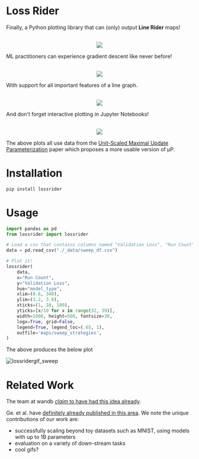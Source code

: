 # Loss Rider
Finally, a Python plotting library that can (only) output __Line Rider__ maps!

<p align="center" width="100%">
    <br>
    <img  src="https://github.com/user-attachments/assets/219ac1fa-57a5-4c7f-bab3-7bbb5a78a70b">
    <br>
</p>

ML practitioners can experience gradient descent like never before!
<p align="center" width="100%">
    <br>
    <img  src="https://github.com/user-attachments/assets/025fb50e-7b03-452e-8b45-a15e258012db">
    <br>
</p>


With support for all important features of a line graph.
<p align="center" width="100%">
    <br>
    <img  src="https://github.com/user-attachments/assets/da32dd51-ba91-4d3d-9bff-30c5f6c051d8">
    <br>
</p>


And don't forget interactive plotting in Jupyter Notebooks!
<p align="center" width="100%">
    <br>
    <img src="https://github.com/user-attachments/assets/12bed788-a3a3-441c-a991-a6565b526e00">
    <br>
</p>

The above plots all use data from the [Unit-Scaled Maximal Update Parameterization](https://arxiv.org/abs/2407.17465) paper which proposes a more usable version of μP.

# Installation
```bash
pip install lossrider
```

# Usage

```python
import pandas as pd
from lossrider import lossrider

# Load a csv that contains columns named "Validation Loss", "Run Count" and "model_type"
data = pd.read_csv("./_data/sweep_df.csv")

# Plot it!
lossrider(
    data,
    x="Run Count", 
    y="Validation Loss",
    hue="model_type",
    xlim=(0.6, 340),
    ylim=(3.2, 3.8),
    xticks=(1, 10, 100), 
    yticks=[x/10 for x in range(32, 39)],
    width=1000, height=500, fontsize=30,
    logx=True, grid=False,
    legend=True, legend_loc=(.65, 1),
    outfile='maps/sweep_strategies',
)
```
The above produces the below plot

![lossridergif_sweep](https://github.com/user-attachments/assets/84cc70ff-a28c-4bc6-9ddc-00dbec9e5063)

# Related Work

The team at wandb [_claim_ to have had this idea already](https://x.com/BEBischof/status/1825918504253665436).

Ge. et al. have [definitely already published in this area](https://x.com/albert_ge_95/status/1826747364465672271). We note the unique contributions of our work are:
 - successfully scaling beyond toy datasets such as MNIST, using models with up to 1B parameters
 - evaluation on a variety of down-stream tasks
 - cool gifs?
